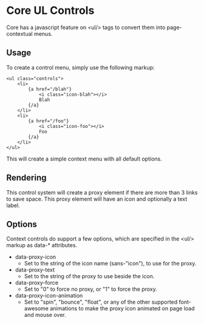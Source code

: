 # Core UL Controls

Core has a javascript feature on &lt;ul/&gt; tags to convert them into page-contextual menus.

## Usage

To create a control menu, simply use the following markup:

	<ul class="controls">
		<li>
			{a href="/blah"}
				<i class="icon-blah"></i>
				Blah
			{/a}
		</li>
		<li>
            {a href="/foo"}
                <i class="icon-foo"></i>
                Foo
            {/a}
        </li>
	</ul>

This will create a simple context menu with all default options.

## Rendering

This control system will create a proxy element if there are more than 3 links to save space.
This proxy element will have an icon and optionally a text label.

## Options

Context controls do support a few options, which are specified in the &lt;ul/&gt; markup as data-* attributes.

* data-proxy-icon
	* Set to the string of the icon name (sans-"icon"), to use for the proxy.
* data-proxy-text
	* Set to the string of the proxy to use beside the icon.
* data-proxy-force
	* Set to "0" to force no proxy, or "1" to force the proxy.
* data-proxy-icon-animation
	* Set to "spin", "bounce", "float", or any of the other supported font-awesome animations
	to make the proxy icon animated on page load and mouse over.